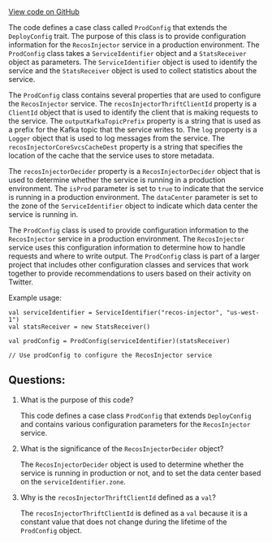 [View code on GitHub](https://github.com/misbahsy/the-algorithm/recos-injector/server/src/main/scala/com/twitter/recosinjector/config/ProdConfig.scala)

The code defines a case class called `ProdConfig` that extends the `DeployConfig` trait. The purpose of this class is to provide configuration information for the `RecosInjector` service in a production environment. The `ProdConfig` class takes a `ServiceIdentifier` object and a `StatsReceiver` object as parameters. The `ServiceIdentifier` object is used to identify the service and the `StatsReceiver` object is used to collect statistics about the service.

The `ProdConfig` class contains several properties that are used to configure the `RecosInjector` service. The `recosInjectorThriftClientId` property is a `ClientId` object that is used to identify the client that is making requests to the service. The `outputKafkaTopicPrefix` property is a string that is used as a prefix for the Kafka topic that the service writes to. The `log` property is a `Logger` object that is used to log messages from the service. The `recosInjectorCoreSvcsCacheDest` property is a string that specifies the location of the cache that the service uses to store metadata.

The `recosInjectorDecider` property is a `RecosInjectorDecider` object that is used to determine whether the service is running in a production environment. The `isProd` parameter is set to `true` to indicate that the service is running in a production environment. The `dataCenter` parameter is set to the zone of the `ServiceIdentifier` object to indicate which data center the service is running in.

The `ProdConfig` class is used to provide configuration information to the `RecosInjector` service in a production environment. The `RecosInjector` service uses this configuration information to determine how to handle requests and where to write output. The `ProdConfig` class is part of a larger project that includes other configuration classes and services that work together to provide recommendations to users based on their activity on Twitter. 

Example usage:

```
val serviceIdentifier = ServiceIdentifier("recos-injector", "us-west-1")
val statsReceiver = new StatsReceiver()

val prodConfig = ProdConfig(serviceIdentifier)(statsReceiver)

// Use prodConfig to configure the RecosInjector service
```
## Questions: 
 1. What is the purpose of this code?
    
    This code defines a case class `ProdConfig` that extends `DeployConfig` and contains various configuration parameters for the `RecosInjector` service.

2. What is the significance of the `RecosInjectorDecider` object?
    
    The `RecosInjectorDecider` object is used to determine whether the service is running in production or not, and to set the data center based on the `serviceIdentifier.zone`.

3. Why is the `recosInjectorThriftClientId` defined as a `val`?
    
    The `recosInjectorThriftClientId` is defined as a `val` because it is a constant value that does not change during the lifetime of the `ProdConfig` object.